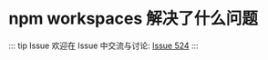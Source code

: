 # npm workspaces 解决了什么问题



::: tip Issue 
 欢迎在 Issue 中交流与讨论: [Issue 524](https://github.com/shfshanyue/Daily-Question/issues/524) 
:::



